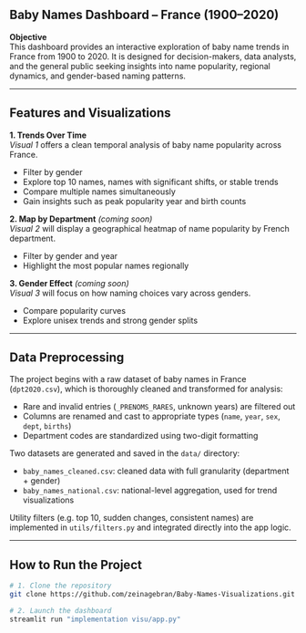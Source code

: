 ## Baby Names Dashboard – France (1900–2020)

**Objective**  
This dashboard provides an interactive exploration of baby name trends in France from 1900 to 2020. It is designed for decision-makers, data analysts, and the general public seeking insights into name popularity, regional dynamics, and gender-based naming patterns.

---

## Features and Visualizations

**1. Trends Over Time**  
*Visual 1* offers a clean temporal analysis of baby name popularity across France.  
- Filter by gender  
- Explore top 10 names, names with significant shifts, or stable trends  
- Compare multiple names simultaneously  
- Gain insights such as peak popularity year and birth counts

**2. Map by Department** *(coming soon)*  
*Visual 2* will display a geographical heatmap of name popularity by French department.  
- Filter by gender and year  
- Highlight the most popular names regionally

**3. Gender Effect** *(coming soon)*  
*Visual 3* will focus on how naming choices vary across genders.  
- Compare popularity curves  
- Explore unisex trends and strong gender splits

---

## Data Preprocessing

The project begins with a raw dataset of baby names in France (`dpt2020.csv`), which is thoroughly cleaned and transformed for analysis:

- Rare and invalid entries (`_PRENOMS_RARES`, unknown years) are filtered out  
- Columns are renamed and cast to appropriate types (`name`, `year`, `sex`, `dept`, `births`)  
- Department codes are standardized using two-digit formatting

Two datasets are generated and saved in the `data/` directory:

- `baby_names_cleaned.csv`: cleaned data with full granularity (department + gender)
- `baby_names_national.csv`: national-level aggregation, used for trend visualizations

Utility filters (e.g. top 10, sudden changes, consistent names) are implemented in `utils/filters.py` and integrated directly into the app logic.

---
## How to Run the Project

```bash
# 1. Clone the repository
git clone https://github.com/zeinagebran/Baby-Names-Visualizations.git

# 2. Launch the dashboard
streamlit run "implementation visu/app.py"

```
